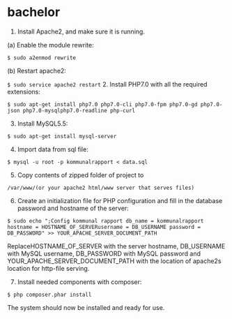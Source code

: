 # bachelor

1. Install Apache2, and make sure it is running.
    
  (a) Enable the module rewrite:
    
  ```$ sudo a2enmod rewrite```
    
  (b) Restart apache2:
    
  ```$ sudo service apache2 restart```
2. Install PHP7.0 with all the required extensions:

  ```$ sudo apt-get install php7.0 php7.0-cli php7.0-fpm php7.0-gd php7.0-json php7.0-mysqlphp7.0-readline php-curl```

3. Install MySQL5.5:

  ```$ sudo apt-get install mysql-server```

4. Import data from sql file:

  ```$ mysql -u root -p kommunalrapport < data.sql```

5. Copy contents of zipped folder of project to

  ```/var/www/(or your apache2 html/www server that serves files)```

6. Create an initialization file for PHP configuration and fill in the database password and hostname of the server:

  ```$ sudo echo ";Config kommunal rapport db_name = kommunalrapport hostname = HOSTNAME_OF_SERVERusername = DB_USERNAME password = DB_PASSWORD" >> YOUR_APACHE_SERVER_DOCUMENT_PATH```
  
  ReplaceHOSTNAME_OF_SERVER with the server hostname, DB_USERNAME with MySQL username, DB_PASSWORD with MySQL password and YOUR_APACHE_SERVER_DOCUMENT_PATH with the location of apache2s location for http-file serving.

7. Install needed components with composer:
  
  ```$ php composer.phar install```

The system should now be installed and ready for use.
